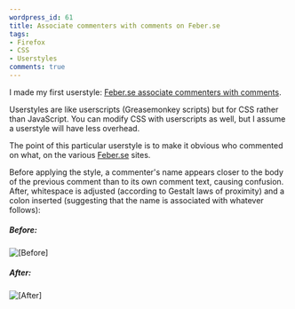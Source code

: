 ```yaml
---
wordpress_id: 61
title: Associate commenters with comments on Feber.se
tags:
- Firefox
- CSS
- Userstyles
comments: true
---
```

I made my first userstyle: <a href="http://userstyles.org/style/show/996">Feber.se associate commenters with comments</a>.

Userstyles are like userscripts (Greasemonkey scripts) but for CSS rather than JavaScript. You can modify CSS with userscripts as well, but I assume a userstyle will have less overhead.

The point of this particular userstyle is to make it obvious who commented on what, on the various <a href="http://www.feber.se">Feber.se</a> sites.

<!--more-->

Before applying the style, a commenter's name appears closer to the body of the previous comment than to its own comment text, causing confusion. After, whitespace is adjusted (according to Gestalt laws of proximity) and a colon inserted (suggesting that the name is associated with whatever follows):

<h5>Before:</h5>
<img src="http://henrik.nyh.se/uploads/css-feber-before.png" alt="[Before]" />

<h5>After:</h5>
<img src="http://henrik.nyh.se/uploads/css-feber-after.png" alt="[After]" />
